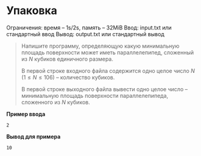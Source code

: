 # Упаковка

Ограничения: время – 1s/2s, память – 32MiB Ввод: input.txt или стандартный ввод Вывод: output.txt или стандартный вывод

> Напишите программу, определяющую какую минимальную площадь поверхности может иметь параллелепипед, сложенный из $N$ кубиков единичного размера.
>
> В первой строке входного файла содержится одно целое число $N$ $(1 ≤ N ≤ 106)$ – количество кубиков.
>
> В первой строке выходного файла вывести одно целое число – минимальную площадь поверхности параллелепипеда, сложенного из $N$ кубиков.

**Пример ввода**
```
2
```
**Вывод для примера**
```
10
```
